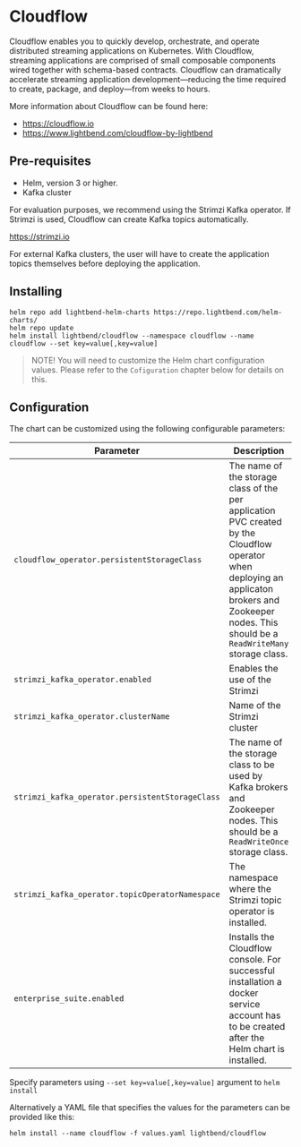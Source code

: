 # Cloudflow 

Cloudflow enables you to quickly develop, orchestrate, and operate distributed streaming applications on Kubernetes. With Cloudflow, streaming applications are comprised of small composable components wired together with schema-based contracts. Cloudflow can dramatically accelerate streaming application development—​reducing the time required to create, package, and deploy—​from weeks to hours.

More information about Cloudflow can be found here:
- https://cloudflow.io
- https://www.lightbend.com/cloudflow-by-lightbend

## Pre-requisites

- Helm, version 3 or higher.
- Kafka cluster

For evaluation purposes, we recommend using the Strimzi Kafka operator. If Strimzi is used, Cloudflow can create Kafka topics automatically.

https://strimzi.io

For external Kafka clusters, the user will have to create the application topics themselves before deploying the application.

## Installing

    helm repo add lightbend-helm-charts https://repo.lightbend.com/helm-charts/
    helm repo update
    helm install lightbend/cloudflow --namespace cloudflow --name cloudflow --set key=value[,key=value]

>NOTE! You will need to customize the Helm chart configuration values. Please refer to the `Cofiguration` chapter below for details on this.

## Configuration

The chart can be customized using the following configurable parameters:

| Parameter                       | Description                                                     | Default                      |
| ------------------------------- | ----------------------------------------------------------------| -----------------------------|
| `cloudflow_operator.persistentStorageClass` | The name of the storage class of the per application PVC created by the Cloudflow operator when deploying an applicaton  brokers and Zookeeper nodes. This should be a `ReadWriteMany` storage class. | ""  |
| `strimzi_kafka_operator.enabled`| Enables the use of the Strimzi                                  | false  |
| `strimzi_kafka_operator.clusterName` | Name of the Strimzi cluster                                  | "" |
| `strimzi_kafka_operator.persistentStorageClass` | The name of the storage class to be used by Kafka brokers and Zookeeper nodes. This should be a `ReadWriteOnce` storage class.                                   | "standard"  |
| `strimzi_kafka_operator.topicOperatorNamespace` | The namespace where the Strimzi topic operator is installed. | ""  |
| `enterprise_suite.enabled` | Installs the Cloudflow console. For successful installation a docker service account has to be created after the Helm chart is installed.   | false  |

Specify parameters using `--set key=value[,key=value]` argument to `helm install`

Alternatively a YAML file that specifies the values for the parameters can be provided like this:

    helm install --name cloudflow -f values.yaml lightbend/cloudflow

